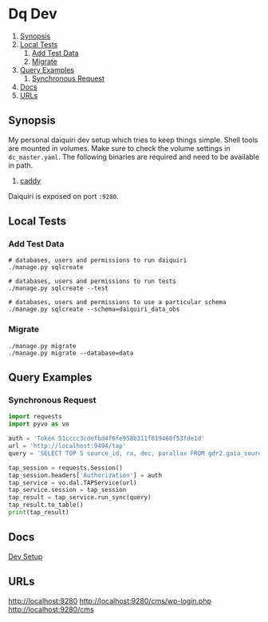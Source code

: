 # Dq Dev

<!--- mdtoc: toc begin -->

1.	[Synopsis](#synopsis)
2.	[Local Tests](#local-tests)
	1.	[Add Test Data](#add-test-data)
	2.	[Migrate](#migrate)
3.	[Query Examples](#query-examples)
	1.	[Synchronous Request](#synchronous-request)
4.	[Docs](#docs)
5.	[URLs](#urls)<!--- mdtoc: toc end -->

## Synopsis

My personal daiquiri dev setup which tries to keep things simple. Shell tools are mounted in volumes. Make sure to check the volume settings in `dc_master.yaml`. The following binaries are required and need to be available in path.

1.	[caddy](https://github.com/caddyserver/caddy)

Daiquiri is exposed on port `:9280`.

## Local Tests

### Add Test Data

```shell
# databases, users and permissions to run daiquiri
./manage.py sqlcreate                             

# databases, users and permissions to run tests
./manage.py sqlcreate --test                     

# databases, users and permissions to use a particular schema
./manage.py sqlcreate --schema=daiquiri_data_obs
```

### Migrate

```
./manage.py migrate
./manage.py migrate --database=data
```

## Query Examples

### Synchronous Request

```python
import requests
import pyvo as vo

auth = 'Token 51cccc3cdefbd4f6fe958b311f019460f53fde1d'
url = 'http://localhost:9494/tap'
query = 'SELECT TOP 5 source_id, ra, dec, parallax FROM gdr2.gaia_source ORDER BY random_index'

tap_session = requests.Session()
tap_session.headers['Authorization'] = auth
tap_service = vo.dal.TAPService(url)
tap_service.session = tap_session
tap_result = tap_service.run_sync(query)
tap_result.to_table()
print(tap_result)
```

## Docs

[Dev Setup](https://github.com/django-daiquiri/daiquiri/blob/master/docs/development.md)

## URLs

[http://localhost:9280](http://localhost:9280) [http://localhost:9280/cms/wp-login.php](http://localhost:9280/cms/wp-login.php) [http://localhost:9280/cms](http://localhost:9280/cms)
